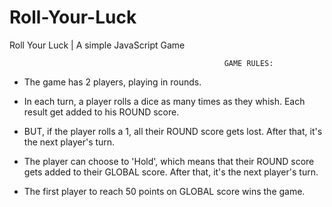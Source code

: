 # Roll-Your-Luck
Roll Your Luck | A simple JavaScript Game


                                                    GAME RULES:
- The game has 2 players, playing in rounds.
- In each turn, a player rolls a dice as many times as they whish. 
  Each result get added to his ROUND score.
  
- BUT, if the player rolls a 1, all their ROUND score gets lost. After that, it's the next player's turn.
- The player can choose to 'Hold', which means that their ROUND score gets added to their GLOBAL score. 
  After that, it's the next player's turn.
  
- The first player to reach 50 points on GLOBAL score wins the game.
